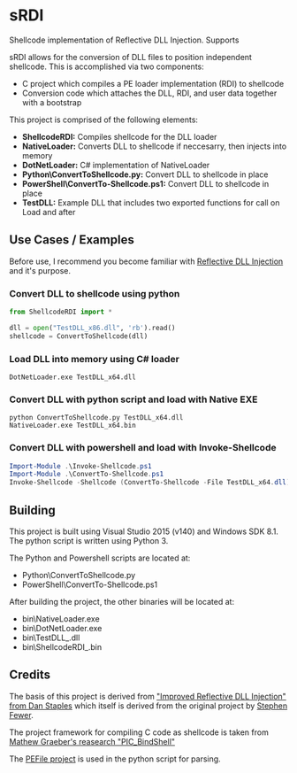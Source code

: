 # sRDI
Shellcode implementation of Reflective DLL Injection. Supports 

sRDI allows for the conversion of DLL files to position independent shellcode. This is accomplished via two components:
- C project which compiles a PE loader implementation (RDI) to shellcode
- Conversion code which attaches the DLL, RDI, and user data together with a bootstrap

This project is comprised of the following elements:
- **ShellcodeRDI:** Compiles shellcode for the DLL loader
- **NativeLoader:** Converts DLL to shellcode if neccesarry, then injects into memory
- **DotNetLoader:** C# implementation of NativeLoader
- **Python\ConvertToShellcode.py:** Convert DLL to shellcode in place
- **PowerShell\ConvertTo-Shellcode.ps1:** Convert DLL to shellcode in place
- **TestDLL:** Example DLL that includes two exported functions for call on Load and after

## Use Cases / Examples
Before use, I recommend you become familiar with [Reflective DLL Injection](https://disman.tl/2015/01/30/an-improved-reflective-dll-injection-technique.html) and it's purpose. 

### Convert DLL to shellcode using python
```python
from ShellcodeRDI import *

dll = open("TestDLL_x86.dll", 'rb').read()
shellcode = ConvertToShellcode(dll)
```

### Load DLL into memory using C# loader
```
DotNetLoader.exe TestDLL_x64.dll
```

### Convert DLL with python script and load with Native EXE
```
python ConvertToShellcode.py TestDLL_x64.dll
NativeLoader.exe TestDLL_x64.bin
```

### Convert DLL with powershell and load with Invoke-Shellcode
```powershell
Import-Module .\Invoke-Shellcode.ps1
Import-Module .\ConvertTo-Shellcode.ps1
Invoke-Shellcode -Shellcode (ConvertTo-Shellcode -File TestDLL_x64.dll)
```

## Building
This project is built using Visual Studio 2015 (v140) and Windows SDK 8.1. The python script is written using Python 3.

The Python and Powershell scripts are located at:
- Python\ConvertToShellcode.py
- PowerShell\ConvertTo-Shellcode.ps1

After building the project, the other binaries will be located at:
- bin\NativeLoader.exe
- bin\DotNetLoader.exe
- bin\TestDLL_<arch>.dll
- bin\ShellcodeRDI_<arch>.bin

## Credits
The basis of this project is derived from ["Improved Reflective DLL Injection" from Dan Staples](https://disman.tl/2015/01/30/an-improved-reflective-dll-injection-technique.html) which itself is derived from the original project by [Stephen Fewer](https://github.com/stephenfewer/ReflectiveDLLInjection). 

The project framework for compiling C code as shellcode is taken from [Mathew Graeber's reasearch "PIC_BindShell"](http://www.exploit-monday.com/2013/08/writing-optimized-windows-shellcode-in-c.html)

The [PEFile project](https://github.com/erocarrera/pefile) is used in the python script for parsing.
